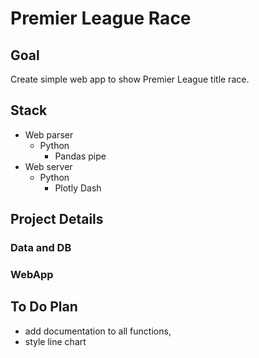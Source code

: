 # Premier League Race

## Goal
Create simple web app to show Premier League title race. 

## Stack
- Web parser
    - Python
        - Pandas pipe
- Web server
    - Python
        - Plotly Dash

## Project Details
### Data and DB
### WebApp

## To Do Plan
- add documentation to all functions,
- style line chart